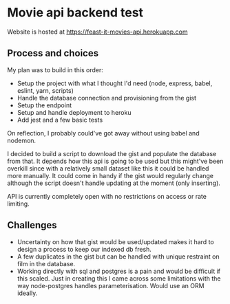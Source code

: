 # Movie api backend test

Website is hosted at https://feast-it-movies-api.herokuapp.com

## Process and choices

My plan was to build in this order:
- Setup the project with what I thought I'd need (node, express, babel, eslint, yarn, scripts)
- Handle the database connection and provisioning from the gist
- Setup the endpoint
- Setup and handle deployment to heroku
- Add jest and a few basic tests

On reflection, I probably could've got away without using babel and nodemon.

I decided to build a script to download the gist and populate the database from that.
It depends how this api is going to be used but this might've been overkill since
with a relatively small dataset like this it could be handled more manually.
It could come in handy if the gist would regularly change although the script
doesn't handle updating at the moment (only inserting).

API is currently completely open with no restrictions on access or rate limiting.

## Challenges

- Uncertainty on how that gist would be used/updated makes it hard to design a process to keep our indexed db fresh.
- A few duplicates in the gist but can be handled with unique restraint on film in the database.
- Working directly with sql and postgres is a pain and would be difficult if this scaled.
Just in creating this I came across some limitations with the way node-postgres handles parameterisation.
Would use an ORM ideally.
